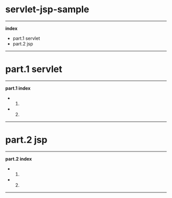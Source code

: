 # servlet-jsp-sample

---
**index**
- part.1 servlet
- part.2 jsp
---

# part.1 servlet

---
**part.1 index**
- 1.
- 2.
---

# part.2 jsp

---
**part.2 index**
- 1.
- 2.
---